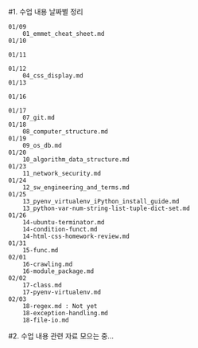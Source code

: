 #1. 수업 내용 날짜별 정리

	01/09
		01_emmet_cheat_sheet.md
	01/10
		
	01/11
		
	01/12
		04_css_display.md
	01/13
		
	01/16
		
	01/17
		07_git.md
	01/18
		08_computer_structure.md	
	01/19
		09_os_db.md
	01/20
		10_algorithm_data_structure.md
	01/23
		11_network_security.md
	01/24
		12_sw_engineering_and_terms.md
	01/25
		13_pyenv_virtualenv_iPython_install_guide.md
		13_python-var-num-string-list-tuple-dict-set.md
	01/26
		14-ubuntu-terminator.md
		14-condition-funct.md
		14-html-css-homework-review.md
	01/31
		15-func.md
	02/01
		16-crawling.md
		16-module_package.md
	02/02
		17-class.md
		17-pyenv-virtualenv.md
	02/03
		18-regex.md : Not yet
		18-exception-handling.md
		18-file-io.md

#2. 수업 내용 관련 자료 모으는 중...
